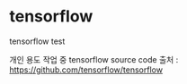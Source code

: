 # tensorflow
tensorflow test

개인 용도 작업 중
tensorflow source code 출처 : https://github.com/tensorflow/tensorflow
